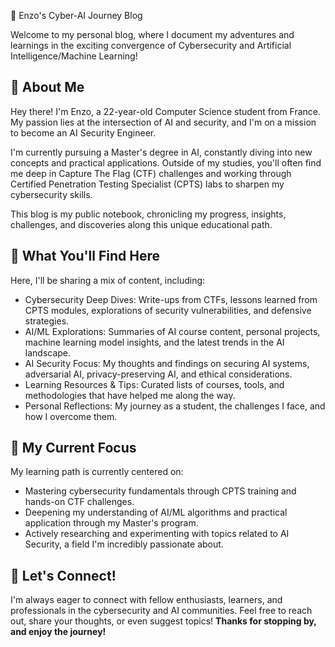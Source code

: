 🚀 Enzo's Cyber-AI Journey Blog

Welcome to my personal blog, where I document my adventures and learnings in the exciting convergence of Cybersecurity and Artificial Intelligence/Machine Learning!
## 👋 About Me

Hey there! I'm Enzo, a 22-year-old Computer Science student from France. My passion lies at the intersection of AI and security, and I'm on a mission to become an AI Security Engineer.

I'm currently pursuing a Master's degree in AI, constantly diving into new concepts and practical applications. Outside of my studies, you'll often find me deep in Capture The Flag (CTF) challenges and working through Certified Penetration Testing Specialist (CPTS) labs to sharpen my cybersecurity skills.

This blog is my public notebook, chronicling my progress, insights, challenges, and discoveries along this unique educational path.
## 🎯 What You'll Find Here

Here, I'll be sharing a mix of content, including:

- Cybersecurity Deep Dives: Write-ups from CTFs, lessons learned from CPTS modules, explorations of security vulnerabilities, and defensive strategies.
- AI/ML Explorations: Summaries of AI course content, personal projects, machine learning model insights, and the latest trends in the AI landscape.
- AI Security Focus: My thoughts and findings on securing AI systems, adversarial AI, privacy-preserving AI, and ethical considerations.
- Learning Resources & Tips: Curated lists of courses, tools, and methodologies that have helped me along the way.
- Personal Reflections: My journey as a student, the challenges I face, and how I overcome them.

## 🌱 My Current Focus

My learning path is currently centered on:

- Mastering cybersecurity fundamentals through CPTS training and hands-on CTF challenges.
- Deepening my understanding of AI/ML algorithms and practical application through my Master's program.
- Actively researching and experimenting with topics related to AI Security, a field I'm incredibly passionate about.

## 🤝 Let's Connect!

I'm always eager to connect with fellow enthusiasts, learners, and professionals in the cybersecurity and AI communities. Feel free to reach out, share your thoughts, or even suggest topics!
**Thanks for stopping by, and enjoy the journey!**
